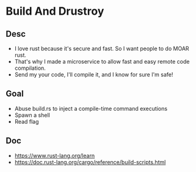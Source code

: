 # Build And Drustroy

## Desc

- I love rust because it's secure and fast. So I want people to do MOAR rust.
- That's why I made a microservice to allow fast and easy remote code compilation.
- Send my your code, I'll compile it, and I know for sure I'm safe!

## Goal

- Abuse build.rs to inject a compile-time command executions
- Spawn a shell
- Read flag

## Doc

- https://www.rust-lang.org/learn
- https://doc.rust-lang.org/cargo/reference/build-scripts.html
